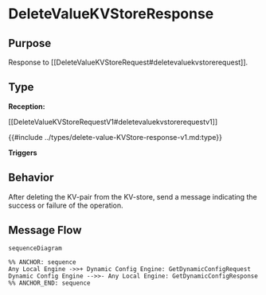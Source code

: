 <div class="message">

# DeleteValueKVStoreResponse

## Purpose

<!-- ANCHOR: purpose -->
Response to [[DeleteValueKVStoreRequest#deletevaluekvstorerequest]].
<!-- ANCHOR_END: purpose -->

## Type

<!-- ANCHOR: type -->
**Reception:**

[[DeleteValueKVStoreRequestV1#deletevaluekvstorerequestv1]]

{{#include ../types/delete-value-KVStore-response-v1.md:type}}

**Triggers**



<!-- ANCHOR_END: type -->

## Behavior

<!-- ANCHOR: behavior -->
After deleting the KV-pair from the KV-store, send a message indicating the success or failure of the operation.
<!-- ANCHOR_END: behavior -->


## Message Flow

<!-- ANCHOR: messages -->
```mermaid
sequenceDiagram

%% ANCHOR: sequence
Any Local Engine ->>+ Dynamic Config Engine: GetDynamicConfigRequest
Dynamic Config Engine -->>- Any Local Engine: GetDynamicConfigResponse
%% ANCHOR_END: sequence
```

<!-- ANCHOR_END: messages -->

</div>